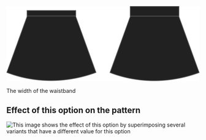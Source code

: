 ![Waistband width](waistbandwidth.svg)

The width of the waistband

## Effect of this option on the pattern

![This image shows the effect of this option by superimposing several variants that have a different value for this option](sandy\_waistbandwidth\_sample.svg "Effect of this option on the pattern")
